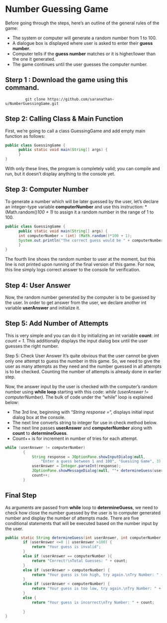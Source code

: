 # Number Guessing Game
Before going through the steps, here’s an outline of the general rules of the game:
<ul>
  <li>The system or computer will generate a random number from 1 to 100.</li>
  <li>A dialogue box is displayed where user is asked to enter their <strong>guess number</strong>.</li>
  <li>Computer tells if the <strong>guess number</strong> matches or it is higher/lower than the one it generated.</li>
  <li>The game continues until the user guesses the computer number.</li>
</ul>

## Sterp 1 : Download the game using this command.
             git clone https://github.com/saranathan-u/NumberGuessingGame.git

## Step 2: Calling Class & Main Function
First, we’re going to call a class GuessingGame and add empty main function as follows:
```java
public class GuessingGame {
      public static void main(String[] args) {
      }
}
```
With only these lines, the program is completely valid; you can compile and run, but it doesn’t display anything to the console yet.

## Step 3: Computer Number
To generate a number which will be later guessed by the user, let’s declare an integer-type variable **computerNumber** and use this instruction: *(Math.random()*100 + 1)* to assign it a random number in the range of 1 to 100.
```java
public class GuessingGame {
      public static void main(String[] args) {
      int computerNumber = (int) (Math.random()*100 + 1);
      System.out.println("The correct guess would be " + computerNumber);
      }
}
```
The fourth line shows the random number to user at the moment, but this line is not printed upon running of the final version of this game. For now, this line simply logs correct answer to the console for verification.

## Step 4: User Answer
Now, the random number generated by the computer is to be guessed by the user. In order to get answer from the user, we declare another int variable **userAnswer** and initialize it.

## Step 5: Add Number of Attempts
This is very simple and you can do it by initializing an int variable **count**: *int count = 1*. This additionally displays the input dialog box until the user guesses the right number.

Step 5: Check User Answer
It’s quite obvious that the user cannot be given only one attempt to guess the number in this game. So, we need to give the user as many attempts as they need and the number guessed in all attempts is to be checked. Counting the number of attempts is already done in earlier step.

Now, the answer input by the user is checked with the computer’s random number using **while loop** starting with this code: *while (userAnswer != computerNumber)*. The bulk of code under the “while” loop is explained below:
<ul>
  <li>The 3rd line, beginning with “<em>String response =</em>“, displays initial input dialog box at the console.</li>
  <li>The next line converts string to integer for use in check method below.</li>
    <li>The next line passes <strong>userAnswer</strong> and <strong>computerNumber</strong> along with <strong>count</strong> to <strong>determineGuess</strong>.</li>
  <li>Count++ is for increment in number of tries for each attempt.</li>
</ul>

```java
while (userAnswer != computerNumber)
        {
            String response = JOptionPane.showInputDialog(null,
                "Enter a guess between 1 and 100", "Guessing Game", 3);
            userAnswer = Integer.parseInt(response);
            JOptionPane.showMessageDialog(null, ""+ determineGuess(userAnswer, computerNumber, count));
            count++;
        }
```

## Final Step
As arguments are passed from **while** loop to **determineGuess**, we need to check how close the number guessed by the user is to computer generated number and display the number of attempts made. There are five conditional statements that will be executed based on the number input by the user.
```java
public static String determineGuess(int userAnswer, int computerNumber, int count){
        if (userAnswer <=0 || userAnswer >100) {
            return "Your guess is invalid";
        }
        else if (userAnswer == computerNumber ){
            return "Correct!\nTotal Guesses: " + count;
        }
        else if (userAnswer > computerNumber) {
            return "Your guess is too high, try again.\nTry Number: " + count;
        }
        else if (userAnswer < computerNumber) {
            return "Your guess is too low, try again.\nTry Number: " + count;
        }
        else {
            return "Your guess is incorrect\nTry Number: " + count;
            
        }
}
```
